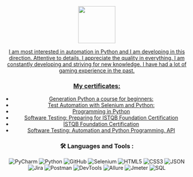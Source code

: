 
<div id="header" align="center">
  <img src="https://media0.giphy.com/media/v1.Y2lkPTc5MGI3NjExcjAxNDZqd2Z4N3Z0cXhpMGd0ZWNlZ3l4a21xd2VqbzA2dDl2bWx1ZyZlcD12MV9pbnRlcm5hbF9naWZfYnlfaWQmY3Q9Zw/KAq5w47R9rmTuvWOWa/giphy.gif" width="100"/>
  <div id="linkedn">
  <a href="https://www.linkedin.com/in/artem-ostapenko-5145bb1aa/">
</div>

<img src="https://komarev.com/ghpvc/?username=lambotik&style=flat-square&color=blue" alt=""/>
    
I am most interested in automation in Python and I am developing in this direction. Attentive to details, I appreciate the quality in everything. I am constantly developing and striving for new knowledge. I have had a lot of gaming experience in the past.    


### My certificates:
- [Generation Python a course for beginners:](https://stepik.org/cert/925974)
- [Test Automation with Selenium and Python:](https://stepik.org/cert/1940434)
- [Programming in Python](https://stepik.org/cert/1277727)
- [Software Testing: Preparing for ISTQB Foundation Certification](https://stepik.org/cert/2040065)
- [ISTQB Foundation Certification]([Certificate_99790_CTFL2018-GE_OSTAPENKO_27_04_2023.pdf])
- [Software Testing: Automation and Python Programming. API]([https://www.udemy.com/certificate/UC-b41fb9b0-920e-462b-bd3e-93972a69e937])



### :hammer_and_wrench: Languages and Tools :

![PyCharm](https://img.shields.io/badge/-PyCharm-090909?style=plastic&logo=PyCharm&logoColor=47C5FB)
![Python](https://img.shields.io/badge/-Python-090909?style=plastic&logo=Python&logoColor=47C5FB)
![GitHub](https://img.shields.io/badge/-GitHub-090909?style=plastic&logo=GitHub&logoColor=47C5FB)
![Selenium](https://img.shields.io/badge/-Selenium-090909?style=plastic&logo=Selenium&logoColor=47C5FB)
![HTML5](https://img.shields.io/badge/-HTML5-090909?style=plastic&logo=HTML5&logoColor=47C5FB)
![CSS3](https://img.shields.io/badge/-CSS3-090909?style=plastic&logo=CSS3&logoColor=47C5FB)
![JSON](https://img.shields.io/badge/-JSON-090909?style=plastic&logo=JSON&logoColor=47C5FB)
![Jira](https://img.shields.io/badge/-Jira-090909?style=plastic&logo=Jira&logoColor=47C5FB)
![Postman](https://img.shields.io/badge/-Postman-090909?style=plastic&logo=Postman&logoColor=47C5FB)
![DevTools](https://img.shields.io/badge/-DevTools-090909?style=plastic&logo=DevTools&logoColor=47C5FB)
![Allure](https://img.shields.io/badge/-Allure-090909?style=plastic&logo=AppacheAllure&logoColor=47C5FB)
![Jmeter](https://img.shields.io/badge/-Jmeter-090909?style=plastic&logo=Appache&logoColor=47C5FB)
![SQL](https://img.shields.io/badge/-SQL-090909?style=plastic&logo=SQL&logoColor=47C5FB)




